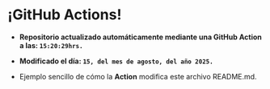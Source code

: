 # ¡GitHub Actions!
* **Repositorio actualizado automáticamente mediante una GitHub Action a las: `15:20:29hrs.`**
* **Modificado el día: `15, del mes de agosto, del año 2025.`**

* Ejemplo sencillo de cómo la **Action** modifica este archivo README.md.
